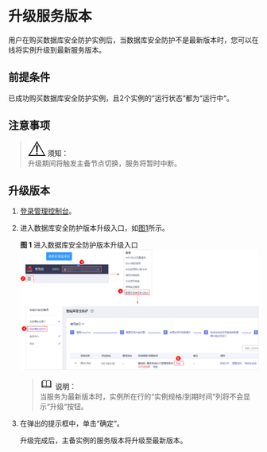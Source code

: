 # 升级服务版本<a name="dbss_01_0014"></a>

用户在购买数据库安全防护实例后，当数据库安全防护不是最新版本时，您可以在线将实例升级到最新服务版本。

## 前提条件<a name="section26173815151056"></a>

已成功购买数据库安全防护实例，且2个实例的“运行状态“都为“运行中“。

## 注意事项<a name="section09665018337"></a>

>![](public_sys-resources/icon-notice.gif) **须知：**   
>升级期间将触发主备节点切换，服务将暂时中断。  

## 升级版本<a name="section12666112410212"></a>

1.  [登录管理控制台](https://console.huaweicloud.com/?locale=zh-cn)。
2.  进入数据库安全防护版本升级入口，如[图1](#fig4989100164918)所示。

    **图 1**  进入数据库安全防护版本升级入口<a name="fig4989100164918"></a>  
    ![](figures/进入数据库安全防护版本升级入口.png "进入数据库安全防护版本升级入口")

    >![](public_sys-resources/icon-note.gif) **说明：**   
    >当服务为最新版本时，实例所在行的“实例规格/到期时间“列将不会显示“升级“按钮。  

3.  在弹出的提示框中，单击“确定“。

    升级完成后，主备实例的服务版本将升级至最新版本。


